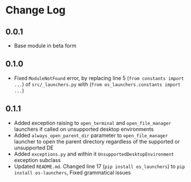 # Change Log

## 0.0.1
* Base module in beta form

## 0.1.0
* Fixed `ModuleNotFound` error, by replacing line 5 (`from constants import ...`) of `src/_launchers.py` with (`from os_launchers.constants import ...`)

## 0.1.1
* Added exception raising to `open_terminal` and `open_file_manager` launchers if called on unsupported desktop environments
* Added `always_open_parent_dir` parameter to `open_file_manager` launcher to open the parent directory regardless of the supported or unsupported DE
* Added `exceptions.py` and within it `UnsupportedDesktopEnvironment` exception subclass
* Updated `README.md`. Changed line 17 (`pip install os_launchers`) to `pip install os-launchers`, Fixed grammatical issues